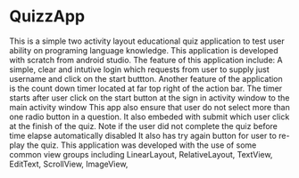# QuizzApp
This is a simple two activity layout educational quiz application to test user ability on programing language knowledge.
This application is developed with scratch from android studio. The feature of this application include:
A simple, clear and intutive login which requests from user to supply just username and click on the start buttton. 
Another feature of the application is the count down timer located at far top right of the action bar. 
The timer starts after user click on the start button at the sign in activity window to the main activity window 
This app also ensure that user do not select more than one radio button in a question.
It also embeded with submit which user click at the finish of the quiz. Note if the user did not complete the quiz before time elapse 
automatically disabled
It also has try again button for user to re-play the quiz.
This application was developed with the use of some common view groups including
LinearLayout, RelativeLayout, TextView, EditText, ScrollView, ImageView,


